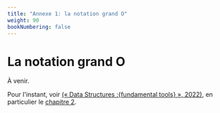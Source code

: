 ```yaml
---
title: "Annexe 1: la notation grand O"
weight: 90
bookNumbering: false
---
```


# La notation grand O

À venir. 

Pour l'instant, voir <a href="/bibliographie#aho-ullman-al-2020">(«&nbsp;Data Structures&nbsp;:{fundamental tools}&nbsp;», 2022)</a>, en particulier le <a href="https://en.wikibooks.org/wiki/Data_Structures/Asymptotic_Notation">chapitre 2</a>.
